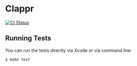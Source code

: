 # Clappr

[![CI Status](http://img.shields.io/travis/globocom/clappr-ios.svg?style=flat)](http://travis-ci.org/globocom/clappr-ios)

## Running Tests

You can run the tests directly via Xcode or via command line: 

```
$ make test
```


